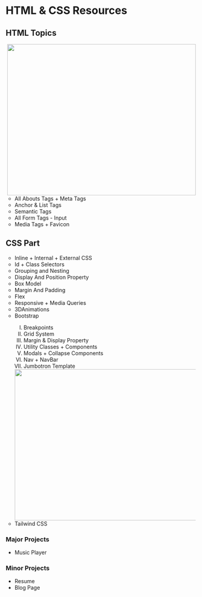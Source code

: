 <h1>HTML & CSS Resources </h1>
<div>
<h2> HTML Topics</h2>
  <img src="https://www.web24zone.com/wp-content/uploads/2022/10/46207-programmer-1.gif" align = "right" height="400" width="500">
<ul type="circle">
  <li>All Abouts Tags + Meta Tags</li>
  <li>Anchor & List Tags</li>
  <li>Semantic Tags</li>
  <li>All Form Tags - Input</li>
  <li>Media Tags + Favicon</li>
</ul>
</div>

<div>
<h2>CSS Part</h2>
<ul type="circle">
  <li>Inline + Internal + External CSS</li>
  <li>Id + Class Selectors</li>
  <li>Grouping and Nesting</li>
  <li>Display And Position Property</li>
  <li>Box Model</li>
  <li>Margin And Padding</li>
  <li>Flex </li>
  <li>Responsive + Media Queries</li>
  <li> 3DAnimations</li>
  <li>Bootstrap</li>
  <ol type="I">
    <li>Breakpoints</li>
    <li>Grid System</li>
    <li>Margin & Display Property</li>
    <li>Utility Classes + Components</li>
    <li>Modals + Collapse Components</li>
    <li>Nav + NavBar</li>
    <li>Jumbotron Template</li>
  </ol>
   <img src="https://lh3.googleusercontent.com/FCTJV2u4ETqtkvFn0I1fY184UbdpWhqpAyyV6w7732ookhFnbAF_gBaWMNfAw28z_GhVeZmQIY7jbUuDlFEjWWv6ldLe7FvrJg4=w932" align = "right" height="400" width="500">
<li>Tailwind CSS</li>
</ul>
</div>

<h3>Major Projects</h3>
<ul type="disc">
  <li>Music Player</li>
</ul>

<h3>Minor Projects</h3>
<ul type="disc">
<li>Resume</li>
<li>Blog Page</li>
</ul>
